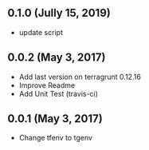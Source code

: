 ## 0.1.0 (Jully 15, 2019)

* update script 

## 0.0.2 (May 3, 2017)

 * Add last version on terragrunt 0.12.16
 * Improve Readme
 * Add Unit Test (travis-ci)

## 0.0.1 (May 3, 2017)

 * Change tfenv to tgenv
